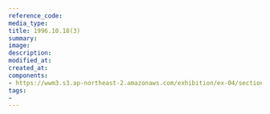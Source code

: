 ```yaml
---
reference_code:
media_type:
title: 1996.10.18(3)
summary:
image:
description:
modified_at:
created_at:
components:
- https://wwm3.s3.ap-northeast-2.amazonaws.com/exhibition/ex-04/section-03/박물관/1996.10.18(3).jpg
tags:
-
---
```

